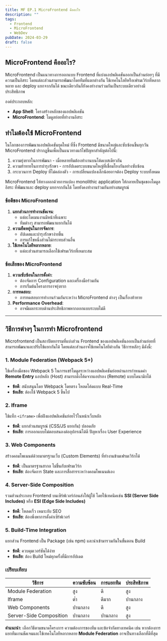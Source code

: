 ```yaml
---
title: MF EP.1 MicroFrontend คืออะไร
description: ""
tags:
  - Frontend
  - MicroFrontend
  - WebDev
pubDate: 2024-03-29
draft: false
---
```


## MicroFrontend คืออะไร?

MicroFrontend เป็นแนวทางการออกแบบ Frontend ที่แบ่งแอปพลิเคชันออกเป็นส่วนย่อยๆ ที่มีความเป็นอิสระ โดยแต่ละส่วนสามารถพัฒนาโดยทีมที่แตกต่างกัน ใช้เทคโนโลยีหรือเฟรมเวิร์กที่หลากหลาย และ deploy แยกจากกันได้ ขณะเดียวกันก็ยังคงทำงานร่วมกันเป็นระบบเดียวอย่างมีประสิทธิภาพ

องค์ประกอบหลัก:

- **App Shell**: โครงสร้างหลักของแอปพลิเคชัน
- **MicroFrontend**: โมดูลย่อยที่ทำงานอิสระ

## ทำไมต้องใช้ MicroFrontend

ในโลกของการพัฒนาแอปพลิเคชันยุคใหม่ ที่ซึ่ง Frontend มีขนาดใหญ่และซับซ้อนขึ้นทุกวัน MicroFrontend ปรากฏขึ้นเพื่อเป็นแนวทางแก้ไขปัญหาสำคัญต่อไปนี้:

1. ความยุ่งยากในการพัฒนา - เมื่อหลายทีมต้องทำงานบนโค้ดเบสเดียวกัน
2. ความท้าทายในการบำรุงรักษา - การอัปเดตระบบขนาดใหญ่ที่เชื่อมโยงกันอย่างซับซ้อน
3. กระบวนการ Deploy ที่ไม่คล่องตัว - การเปลี่ยนแปลงเล็กน้อยอาจต้อง Deploy ระบบทั้งหมด

MicroFrontend ให้ทางออกด้วยการแปลง monolithic application ให้กลายเป็นชุดของโมดูลอิสระ ที่พัฒนาและ deploy แยกจากกันได้ โดยยังคงทำงานร่วมกันอย่างสมบูรณ์

### ข้อดีของ MicroFrontend

1. **แยกส่วนการทำงานชัดเจน**:
   - แต่ละโดเมนงานมีหน้าที่เฉพาะ
   - ทีมต่างๆ สามารถพัฒนาแยกกันได้
2. **ความยืดหยุ่นในการจัดการ**:
   - อัปเดตและบำรุงรักษาง่ายขึ้น
   - การแก้ไขหนึ่งส่วนไม่กระทบส่วนอื่น
3. **ใช้เทคโนโลยีหลากหลาย**:
   - แต่ละส่วนสามารถเลือกใช้เฟรมเวิร์กที่เหมาะสม

### ข้อเสียของ MicroFrontend

1. **ความซับซ้อนในการตั้งค่า**:
   - ต้องจัดการ Configuration และเครื่องมือร่วมกัน
   - การเริ่มต้นโครงการอาจยุ่งยาก
2. **การทดสอบ**:
   - การทดสอบการทำงานร่วมกันระหว่าง MicroFrontend ต่างๆ เป็นเรื่องท้าทาย
3. **Performance Overhead**:
   - อาจมีผลกระทบด้านประสิทธิภาพหากออกแบบระบบไม่ดี

---

## วิธีการต่างๆ ในการทำ Microfrontend

Microfrontend เป็นสถาปัตยกรรมที่แบ่งส่วน Frontend ของแอปพลิเคชันออกเป็นส่วนย่อยที่สามารถพัฒนาและปรับใช้แยกกันได้ โดยแต่ละส่วนอาจใช้เทคโนโลยีต่างกัน วิธีการหลักๆ มีดังนี้:

### 1. **Module Federation (Webpack 5+)**

ใช้เครื่องมือของ Webpack 5 ในการแชร์โมดูลระหว่างแอปพลิเคชันย่อยผ่านการกำหนดค่า **Remote Entry** แอปหลัก (Host) สามารถดึงโค้ดจากแอปรอง (Remote) แบบไดนามิกได้

- **ข้อดี**: สนับสนุนโดย Webpack โดยตรง โหลดโค้ดแบบ Real-Time
- **ข้อเสีย**: ต้องใช้ Webpack 5 ขึ้นไป

### 2. **Iframe**

ใช้แท็ก `<iframe>` เพื่อฝังแอปพลิเคชันย่อยไว้ในหน้าเว็บหลัก

- **ข้อดี**: แยกส่วนสมบูรณ์ (CSS/JS แยกกัน) ปลอดภัย
- **ข้อเสีย**: การออกแบบไม่ตอบสนองต่ออุปกรณ์ได้ดี ปัญหาเรื่อง User Experience

### 3. **Web Components**

สร้างคอมโพเนนต์ด้วยมาตรฐานเว็บ (Custom Elements) ที่ทำงานข้ามเฟรมเวิร์กได้

- **ข้อดี**: เป็นมาตรฐานสากล ไม่ขึ้นกับเฟรมเวิร์ก
- **ข้อเสีย**: ต้องจัดการ State และการสื่อสารระหว่างคอมโพเนนต์เอง

### 4. **Server-Side Composition**

รวมส่วนประกอบ Frontend บนเซิร์ฟเวอร์ก่อนส่งให้ผู้ใช้ โดยใช้เทคนิคเช่น **SSI (Server Side Includes)** หรือ **ESI (Edge Side Includes)**

- **ข้อดี**: โหลดเร็ว เหมาะกับ SEO
- **ข้อเสีย**: ต้องพึ่งพาการตั้งค่าเซิร์ฟเวอร์

### 5. **Build-Time Integration**

แยกส่วน Frontend เป็น Package (เช่น npm) และนำเข้ามารวมกันในขั้นตอน Build

- **ข้อดี**: ควบคุมเวอร์ชันได้ง่าย
- **ข้อเสีย**: ต้อง Build ใหม่ทุกครั้งที่มีการอัปเดต

### **เปรียบเทียบ**

| วิธีการ                 | ความซับซ้อน | การแยกทีม | ประสิทธิภาพ |
| ----------------------- | ----------- | --------- | ----------- |
| Module Federation       | สูง         | ดี        | สูง         |
| Iframe                  | ต่ำ         | ดีมาก     | ปานกลาง     |
| Web Components          | ปานกลาง     | ดี        | สูง         |
| Server-Side Composition | ปานกลาง     | ปานกลาง   | สูง         |

**คำแนะนำ**: เลือกวิธีตามขนาดโครงการ ความต้องการของทีม และข้อจำกัดทางเทคนิค เช่น หากต้องการแยกทีมงานชัดเจนและใช้เทคโนโลยีหลากหลาย **Module Federation** อาจเป็นทางเลือกที่ดีที่สุด

